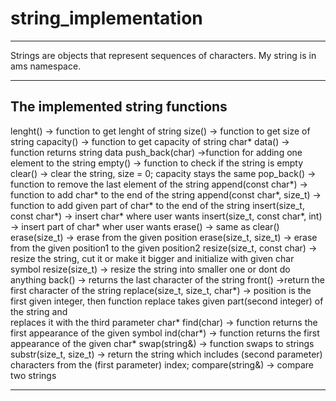 # string_implementation

<hr>

Strings are objects that represent sequences of characters.
My string is in ams namespace.

---------------------------------------------------------------------
The implemented string functions
---------------------------------------------------------------------
   lenght()   -> function to get lenght of string
   size()     -> function to get size of string 
   capacity() -> function to get capacity of string
   char* data() -> function returns string data
   push_back(char) ->function for adding one element to the string
   empty() -> function to check if the string is empty
   clear() -> clear the string, size = 0; capacity stays the same
   pop_back() -> function to remove the last element of the string
   append(const char*) -> function to add char* to the end of the string
   append(const char*, size_t) -> function to add given part of char* to the end of the string
   insert(size_t, const char*) -> insert char* where user wants
   insert(size_t, const char*, int) -> insert part of char* wher user wants
   erase() -> same as clear()
   erase(size_t) -> erase from the given position
   erase(size_t, size_t) -> erase from the given position1 to the given position2
   resize(size_t, const char) -> resize the string, cut it or make it bigger and initialize with given char symbol
   resize(size_t) -> resize the string into smaller one or dont do anything
   back()  -> returns the last character of the string
   front() ->return the first character of the string
   replace(size_t, size_t, char*) -> position is the first given integer, then function replace takes given part(second integer) of the string and     
             replaces it with the third parameter char*
   find(char) -> function returns the first appearance of the given symbol
   ind(char*) -> function returns the first appearance of the given char*
   swap(string&) -> function swaps to strings
   substr(size_t, size_t) -> return the string which includes (second parameter) characters from the (first parameter) index;
   compare(string&) -> compare two strings
   
   <hr>
